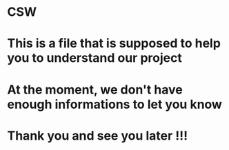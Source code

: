 # CSW
# This is a file that is supposed to help you to understand our project
# At the moment, we don't have enough informations to let you know
# Thank you and see you later !!!
